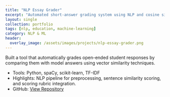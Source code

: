 ```yaml
---
title: "NLP Essay Grader"
excerpt: "Automated short-answer grading system using NLP and cosine similarity."
layout: single
collection: portfolio
tags: [nlp, education, machine-learning]
category: NLP & ML
header:
  overlay_image: /assets/images/projects/nlp-essay-grader.png
---
```


Built a tool that automatically grades open-ended student responses by comparing them with model answers using vector similarity techniques.

- Tools: Python, spaCy, scikit-learn, TF-IDF
- Highlights: NLP pipeline for preprocessing, sentence similarity scoring, and scoring rubric integration.
- GitHub: [View Repository](https://github.com/leen01/nlp-essay-grader)
